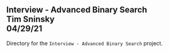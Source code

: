 **Interview - Advanced Binary Search**\
Tim Sninsky\
04/29/21
---
Directory for the `Interview - Advanced Binary Search` project.
